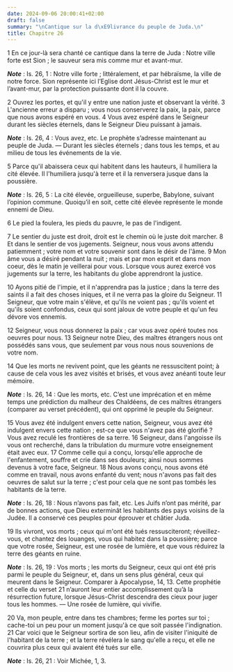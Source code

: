 ```yaml
---
date: 2024-09-06 20:00:41+02:00
draft: false
summary: "\nCantique sur la d\xE9livrance du peuple de Juda.\n"
title: Chapitre 26
---
```





1 En ce jour-là sera chanté ce cantique dans la terre de Juda :
Notre ville forte est Sion ; le sauveur sera mis comme mur et avant-mur.

***Note*** :  Is. 26, 1 : Notre ville forte ; littéralement, et par hébraïsme, la ville de notre force. Sion représente ici l’Eglise dont Jésus-Christ est le mur et l’avant-mur, par la protection puissante dont il la couvre.


2 Ouvrez les portes, et qu'il y entre une nation juste et observant la vérité. 3 L'ancienne erreur a disparu ; vous nous conserverez la paix, la paix, parce que nous avons espéré en vous. 4 Vous avez espéré dans le Seigneur durant les siècles éternels, dans le Seigneur Dieu puissant à jamais.

***Note*** :  Is. 26, 4 : Vous avez, etc. Le prophète s’adresse maintenant au peuple de Juda. ― Durant les siècles éternels ; dans tous les temps, et au milieu de tous les événements de la vie.

5 Parce qu'il abaissera ceux qui habitent dans les hauteurs, il humiliera la cité élevée.
Il l'humiliera jusqu'à terre et il la renversera jusque dans la poussière.

***Note*** :  Is. 26, 5 : La cité élevée, orgueilleuse, superbe, Babylone, suivant l’opinion commune. Quoiqu’il en soit, cette cité élevée représente le monde ennemi de Dieu.

6 Le pied la foulera, les pieds du pauvre, le pas de l'indigent.


7 Le sentier du juste est droit, droit est le chemin où le juste doit marcher. 8 Et dans le sentier de vos jugements. Seigneur, nous vous avons attendu patiemment ; votre nom et votre souvenir sont dans le désir de l'âme. 9 Mon âme vous a désiré pendant la nuit ; mais et par mon esprit et dans mon coeur, dès le matin je veillerai pour vous.
Lorsque vous aurez exercé vos jugements sur la terre, les habitants du globe apprendront la justice.


10 Ayons pitié de l'impie, et il n'apprendra pas la justice ; dans la terre des saints il a fait des choses iniques, et il ne verra pas la gloire du Seigneur. 11 Seigneur, que votre main s'élève, et qu'ils ne voient pas ; qu'ils voient et qu'ils soient confondus, ceux qui sont jaloux de votre peuple et qu'un feu dévore vos ennemis.


12 Seigneur, vous nous donnerez la paix ; car vous avez opéré toutes nos oeuvres pour nous. 13 Seigneur notre Dieu, des maîtres étrangers nous ont possédés sans vous, que seulement par vous nous nous souvenions de votre nom.


14 Que les morts ne revivent point, que les géants ne ressuscitent point; à cause de cela vous les avez visités et brisés, et vous avez anéanti toute leur mémoire.

***Note*** :  Is. 26, 14 : Que les morts, etc. C’est une imprécation et en même temps une prédiction du malheur des Chaldéens, de ces maîtres étrangers (comparer au verset précédent), qui ont opprimé le peuple du Seigneur.

15 Vous avez été indulgent envers cette nation, Seigneur, vous avez été indulgent envers cette nation ; est-ce que vous n'avez pas été glorifié ? Vous avez reculé les frontières de sa terre. 16 Seigneur, dans l'angoisse ils vous ont recherché, dans la tribulation du murmure votre enseignement était avec eux. 17 Comme celle qui a conçu, lorsqu'elle approche de l'enfantement, souffre et crie dans ses douleurs; ainsi nous sommes devenus à votre face, Seigneur. 18 Nous avons conçu, nous avons été comme en travail, nous avons enfanté du vent; nous n'avons pas fait des oeuvres de salut sur la terre ; c'est pour cela que ne sont pas tombés les habitants de la terre.

***Note*** :  Is. 26, 18 : Nous n’avons pas fait, etc. Les Juifs n’ont pas mérité, par de bonnes actions, que Dieu exterminât les habitants des pays voisins de la Judée. Il a conservé ces peuples pour éprouver et châtier Juda.


19 Ils vivront, vos morts ; ceux qui m'ont été tués ressusciteront; réveillez-vous, et chantez des louanges, vous qui habitez dans la poussière; parce que votre rosée, Seigneur, est une rosée de lumière, et que vous réduirez la terre des géants en ruine.

***Note*** :  Is. 26, 19 : Vos morts ; les morts du Seigneur, ceux qui ont été pris parmi le peuple du Seigneur, et, dans un sens plus général, ceux qui meurent dans le Seigneur. Comparer à Apocalypse, 14, 13. Cette prophétie et celle du verset 21 n’auront leur entier accomplissement qu’à la résurrection future, lorsque Jésus-Christ descendra des cieux pour juger tous les hommes. ― Une rosée de lumière, qui vivifie.


20 Va, mon peuple, entre dans tes chambres; ferme les portes sur toi ; cache-toi un peu pour un moment jusqu'à ce que soit passée l'indignation. 21 Car voici que le Seigneur sortira de son lieu, afin de visiter l'iniquité de l'habitant de la terre ; et la terre révélera le sang qu'elle a reçu, et elle ne couvrira plus ceux qui avaient été tués sur elle.

***Note*** :  Is. 26, 21 : Voir Michée, 1, 3.

